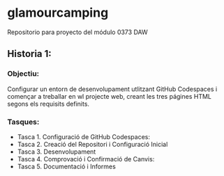 # glamourcamping

Repositorio para proyecto del módulo 0373 DAW

## Historia 1:

### Objectiu:

Configurar un entorn de desenvolupament utlitzant GitHub Codespaces i començar a treballar en wl projecte web, creant les tres págines HTML segons els requisits definits.

### Tasques: 
- Tasca 1. Configuració de GitHub Codespaces:
- Tasca 2. Creació del Repositori i Configuració Inicial
- Tasca 3. Desenvolupament
- Tasca 4. Comprovació i Confirmació de Canvis:
- Tasca 5. Documentació i Informes